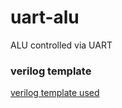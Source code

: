 # uart-alu
ALU controlled via UART

### verilog template
[verilog template used](https://github.com/sifferman/verilog_template)

